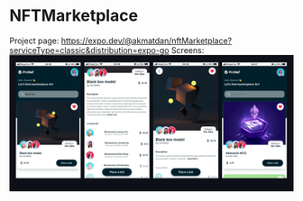 # NFTMarketplace
Project page: https://expo.dev/@akmatdan/nftMarketplace?serviceType=classic&distribution=expo-go
Screens:
![alt text](https://github.com/akmatdan/nftMarketplace/blob/master/assets/images/screenshots/scr.svg)
